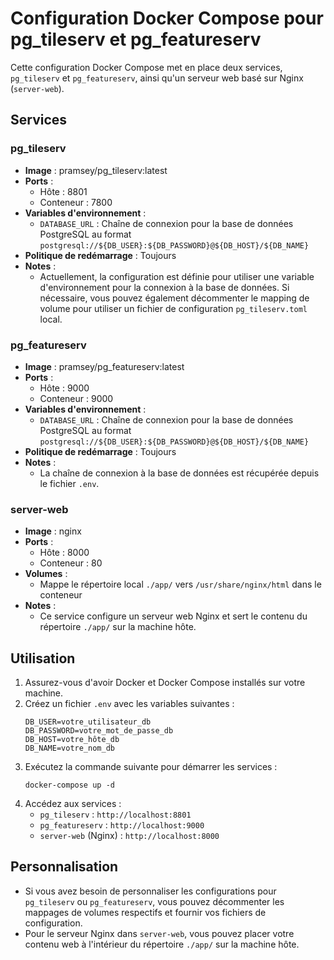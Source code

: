 # Configuration Docker Compose pour pg_tileserv et pg_featureserv

Cette configuration Docker Compose met en place deux services, `pg_tileserv` et `pg_featureserv`, ainsi qu'un serveur web basé sur Nginx (`server-web`).

## Services

### pg_tileserv

- **Image** : pramsey/pg_tileserv:latest
- **Ports** : 
  - Hôte : 8801
  - Conteneur : 7800
- **Variables d'environnement** :
  - `DATABASE_URL` : Chaîne de connexion pour la base de données PostgreSQL au format `postgresql://${DB_USER}:${DB_PASSWORD}@${DB_HOST}/${DB_NAME}`
- **Politique de redémarrage** : Toujours
- **Notes** : 
  - Actuellement, la configuration est définie pour utiliser une variable d'environnement pour la connexion à la base de données. Si nécessaire, vous pouvez également décommenter le mapping de volume pour utiliser un fichier de configuration `pg_tileserv.toml` local.

### pg_featureserv

- **Image** : pramsey/pg_featureserv:latest
- **Ports** : 
  - Hôte : 9000
  - Conteneur : 9000
- **Variables d'environnement** :
  - `DATABASE_URL` : Chaîne de connexion pour la base de données PostgreSQL au format `postgresql://${DB_USER}:${DB_PASSWORD}@${DB_HOST}/${DB_NAME}`
- **Politique de redémarrage** : Toujours
- **Notes** : 
  - La chaîne de connexion à la base de données est récupérée depuis le fichier `.env`.

### server-web

- **Image** : nginx
- **Ports** :
  - Hôte : 8000
  - Conteneur : 80
- **Volumes** : 
  - Mappe le répertoire local `./app/` vers `/usr/share/nginx/html` dans le conteneur
- **Notes** : 
  - Ce service configure un serveur web Nginx et sert le contenu du répertoire `./app/` sur la machine hôte.

## Utilisation

1. Assurez-vous d'avoir Docker et Docker Compose installés sur votre machine.
2. Créez un fichier `.env` avec les variables suivantes :
    ```
    DB_USER=votre_utilisateur_db
    DB_PASSWORD=votre_mot_de_passe_db
    DB_HOST=votre_hôte_db
    DB_NAME=votre_nom_db
    ```
3. Exécutez la commande suivante pour démarrer les services :
    ```
    docker-compose up -d
    ```
4. Accédez aux services :
    - `pg_tileserv` : `http://localhost:8801`
    - `pg_featureserv` : `http://localhost:9000`
    - `server-web` (Nginx) : `http://localhost:8000`

## Personnalisation

- Si vous avez besoin de personnaliser les configurations pour `pg_tileserv` ou `pg_featureserv`, vous pouvez décommenter les mappages de volumes respectifs et fournir vos fichiers de configuration.
- Pour le serveur Nginx dans `server-web`, vous pouvez placer votre contenu web à l'intérieur du répertoire `./app/` sur la machine hôte.